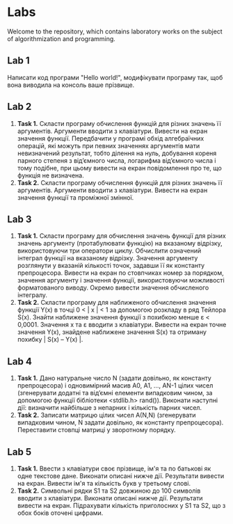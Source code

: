 # Labs
Welcome to the repository, which contains laboratory works on the subject of algorithmization and programming.
## Lab 1
 Написати код програми "Hello world!", модифікувати програму так, щоб вона виводила на консоль ваше прізвище. 
## Lab 2
 1. **Task 1.** Скласти програму обчислення функцій для різних значень її аргументів. Аргументи вводити з клавіатури. Вивести на екран значення функції. Передбачити у програмі обхід алгебраїчних операцій, які можуть при певних значеннях аргументів мати невизначений результат, тобто ділення на нуль, добування кореня парного степеня з від’ємного числа, логарифма від’ємного числа і тому подібне, при цьому вивести на екран повідомлення про те, що функція не визначена. 
 2. **Task 2.** Скласти програму обчислення функцій для різних значень її аргументів. Аргументи вводити з клавіатури. Вивести на екран значення функції та проміжної змінної. 
## Lab 3
 1. **Task 1.** Скласти програму для обчислення значень функції для різних значень аргументу (протабулювати функцію) на вказаному відрізку, використовуючи три оператори циклу. Обчислити означений інтеграл функції на вказаному відрізку. Значення аргументу розглянути у вказаній кількості точок, задавши її як константу препроцесора. Вивести на екран по стовпчиках номер за порядком, значення аргументу і значення функції, використовуючи можливості форматованого виводу. Окремо вивести значення обчисленого інтегралу.
 2. **Task 2.** Скласти програму для наближеного обчислення значення функції Y(x) в точці 0 < | х | < 1 за допомогою розкладу в ряд Тейлора S(x). Знайти наближене значення функції з похибкою менше ε < 0,0001. Значення x та ε вводити з клавіатури. Вивести на екран точне значення Y(x), знайдене наближене значення S(x) та отриману похибку | S(x) – Y(x) |.
## Lab 4
 1. **Task 1.** Дано натуральне число N (задати довільно, як константу препроцесора) і одновимірний масив A0, A1, …, AN-1 цілих чисел (згенерувати додатні та від’ємні елементи випадковим чином, за допомогою функції бібліотеки <stdlib.h> rand()). Виконати наступні дії: визначити найбільше з непарних і кількість парних чисел.
 2. **Task 2.** Записати матрицю цілих чисел А(N,N) (згенерувати випадковим чином, N задати довільно, як константу препроцесора). Переставити стовпці матриці у зворотному порядку.
## Lab 5
 1. **Task 1.** Ввести з клавіатури своє прізвище, ім'я та по батькові як одне текстове дане. Виконати описані нижче дії. Результати вивести на екран. Вивести ім'я та кількість букв у третьому слові. 
 2. **Task 2.** Символьні рядки S1 та S2 довжиною до 100 символів вводити з клавіатури. Виконати описані нижче дії. Результати вивести на екран. Підрахувати кількість приголосних у S1 та S2, що з обох боків оточені цифрами.
